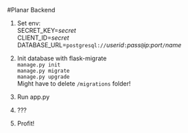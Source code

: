 #Planar Backend

1. Set env:\
SECRET_KEY=*secret*\
CLIENT_ID=*secret*
DATABASE_URL=`postgresql://`*userid*`:`*pass*`@`*ip:port*`/`*name*

2. Init database with flask-migrate\
`manage.py init`\
`manage.py migrate`\
`manage.py upgrade`\
Might have to delete `/migrations` folder!

3. Run app.py
4. ???
5. Profit!
